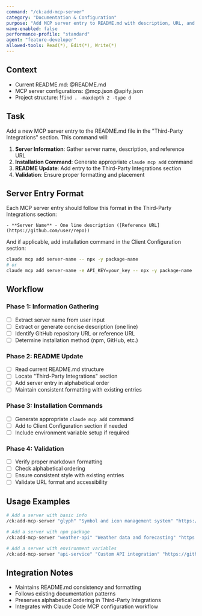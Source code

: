 ```yaml
---
command: "/ck:add-mcp-server"
category: "Documentation & Configuration"
purpose: "Add MCP server entry to README.md with description, URL, and installation command"
wave-enabled: false
performance-profile: "standard"
agent: "feature-developer"
allowed-tools: Read(*), Edit(*), Write(*)
---
```


## Context

- Current README.md: @README.md
- MCP server configurations: @mcp.json @apify.json
- Project structure: !`find . -maxdepth 2 -type d`

## Task

Add a new MCP server entry to the README.md file in the "Third-Party Integrations" section. This command will:

1. **Server Information**: Gather server name, description, and reference URL
2. **Installation Command**: Generate appropriate `claude mcp add` command
3. **README Update**: Add entry to the Third-Party Integrations section
4. **Validation**: Ensure proper formatting and placement

## Server Entry Format

Each MCP server entry should follow this format in the Third-Party Integrations section:

```
- **Server Name** - One line description ([Reference URL](https://github.com/user/repo))
```

And if applicable, add installation command in the Client Configuration section:

```bash
claude mcp add server-name -- npx -y package-name
# or
claude mcp add server-name -e API_KEY=your_key -- npx -y package-name
```

## Workflow

### Phase 1: Information Gathering
- [ ] Extract server name from user input
- [ ] Extract or generate concise description (one line)
- [ ] Identify GitHub repository URL or reference URL
- [ ] Determine installation method (npm, GitHub, etc.)

### Phase 2: README Update
- [ ] Read current README.md structure
- [ ] Locate "Third-Party Integrations" section
- [ ] Add server entry in alphabetical order
- [ ] Maintain consistent formatting with existing entries

### Phase 3: Installation Commands
- [ ] Generate appropriate `claude mcp add` command
- [ ] Add to Client Configuration section if needed
- [ ] Include environment variable setup if required

### Phase 4: Validation
- [ ] Verify proper markdown formatting
- [ ] Check alphabetical ordering
- [ ] Ensure consistent style with existing entries
- [ ] Validate URL format and accessibility

## Usage Examples

```bash
# Add a server with basic info
/ck:add-mcp-server "glyph" "Symbol and icon management system" "https://github.com/benmyles/glyph"

# Add a server with npm package
/ck:add-mcp-server "weather-api" "Weather data and forecasting" "https://github.com/user/weather-mcp" "npx -y weather-mcp-server"

# Add a server with environment variables
/ck:add-mcp-server "api-service" "Custom API integration" "https://github.com/user/api-mcp" "npx -y api-mcp-server" "API_KEY"
```

## Integration Notes

- Maintains README.md consistency and formatting
- Follows existing documentation patterns
- Preserves alphabetical ordering in Third-Party Integrations
- Integrates with Claude Code MCP configuration workflow